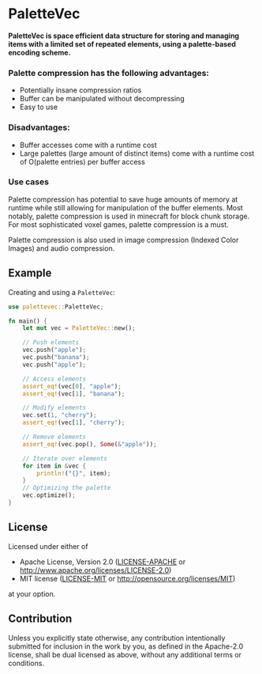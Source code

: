 # PaletteVec

**PaletteVec is space efficient data structure for storing and managing items with a limited set of repeated elements, using a palette-based encoding scheme.**

### Palette compression has the following advantages:
- Potentially insane compression ratios
- Buffer can be manipulated without decompressing
- Easy to use

### Disadvantages:
- Buffer accesses come with a runtime cost
- Large palettes (large amount of distinct items) come with a
  runtime cost of O(palette entries) per buffer access

### Use cases
Palette compression has potential to save huge amounts of memory at runtime while still allowing for manipulation of the buffer elements. Most notably, palette compression is used in minecraft for block chunk storage. For most sophisticated voxel games, palette compression is a must.

Palette compression is also used in image compression (Indexed Color Images) and audio compression.

## Example
Creating and using a `PaletteVec`:

```rust
use palettevec::PaletteVec;

fn main() {
    let mut vec = PaletteVec::new();

    // Push elements
    vec.push("apple");
    vec.push("banana");
    vec.push("apple");

    // Access elements
    assert_eq!(vec[0], "apple");
    assert_eq!(vec[1], "banana");

    // Modify elements
    vec.set(1, "cherry");
    assert_eq!(vec[1], "cherry");

    // Remove elements
    assert_eq!(vec.pop(), Some(&"apple"));

    // Iterate over elements
    for item in &vec {
        println!("{}", item);
    }
    // Optimizing the palette
    vec.optimize();
}
```

## License

Licensed under either of

 * Apache License, Version 2.0
   ([LICENSE-APACHE](LICENSE-APACHE) or http://www.apache.org/licenses/LICENSE-2.0)
 * MIT license
   ([LICENSE-MIT](LICENSE-MIT) or http://opensource.org/licenses/MIT)

at your option.

## Contribution

Unless you explicitly state otherwise, any contribution intentionally submitted
for inclusion in the work by you, as defined in the Apache-2.0 license, shall be
dual licensed as above, without any additional terms or conditions.